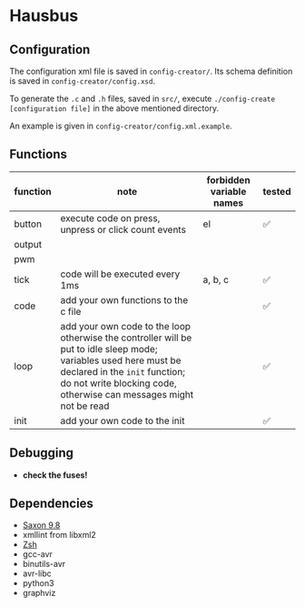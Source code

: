 # Hausbus

## Configuration

The configuration xml file is saved in `config-creator/`. Its schema definition is saved in `config-creator/config.xsd`.

To generate the `.c` and `.h` files, saved in `src/`, execute `./config-create [configuration file]` in the above mentioned directory.

An example is given in `config-creator/config.xml.example`.

## Functions

function | note | forbidden variable names | tested
--- | --- | --- | ---
button | execute code on press, unpress or click count events | el | :white_check_mark:
output |
pwm |
tick | code will be executed every 1ms | a, b, c | :white_check_mark:
code | add your own functions to the c file || :white_check_mark:
loop | add your own code to the loop otherwise the controller will be put to idle sleep mode; variables used here must be declared in the `init` function; do not write blocking code, otherwise can messages might not be read || :white_check_mark:
init | add your own code to the init || :white_check_mark:

## Debugging

- **check the fuses!**

## Dependencies

* [Saxon 9.8][1]
* xmllint from libxml2
* [Zsh][2]
* gcc-avr
* binutils-avr
* avr-libc
* python3
* graphviz

[1]: https://sourceforge.net/projects/saxon/files/Saxon-HE/
[2]: http://zsh.sourceforge.org
